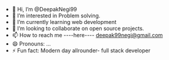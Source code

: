 - 👋 Hi, I’m @DeepakNegi99
- 👀 I’m interested in Problem solving.
- 🌱 I’m currently learning web development
- 💞️ I’m looking to collaborate on open source projects.
- 📫 How to reach me ----here---- deepak99negi@gmail.com
- 😄 Pronouns: ...
- ⚡ Fun fact: Modern day allrounder- full stack developer

<!---
DeepakNegi99/DeepakNegi99 is a ✨ special ✨ repository because its `README.md` (this file) appears on your GitHub profile.
You can click the Preview link to take a look at your changes.
--->
